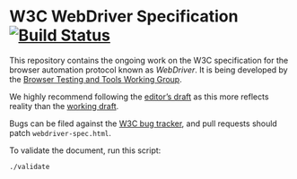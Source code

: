 # W3C WebDriver Specification [![Build Status](https://travis-ci.org/w3c/webdriver.svg)](https://travis-ci.org/w3c/webdriver)

This repository contains the ongoing work on the W3C specification
for the browser automation protocol known as _WebDriver_.
It is being developed by the [Browser Testing and Tools Working Group](http://www.w3.org/testing/browser/).

We highly recommend following the [editor’s draft](https://w3c.github.io/webdriver/webdriver-spec.html)
as this more reflects reality than the [working draft](http://www.w3.org/TR/webdriver/).

Bugs can be filed against the [W3C bug tracker](https://www.w3.org/Bugs/Public/enter_bug.cgi?comment=&blocked=20860&short_desc=%5BWebDriver%20Spec%5D%3A%20&product=Browser%20Test%2FTools%20WG&component=WebDriver),
and pull requests should patch `webdriver-spec.html`.

To validate the document, run this script:

    ./validate
